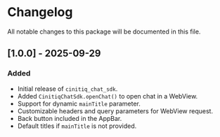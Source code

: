 # Changelog

All notable changes to this package will be documented in this file.

## [1.0.0] - 2025-09-29
### Added
- Initial release of `cinitiq_chat_sdk`.
- Added `CinitiqChatSdk.openChat()` to open chat in a WebView.
- Support for dynamic `mainTitle` parameter.
- Customizable headers and query parameters for WebView request.
- Back button included in the AppBar.
- Default titles if `mainTitle` is not provided.
